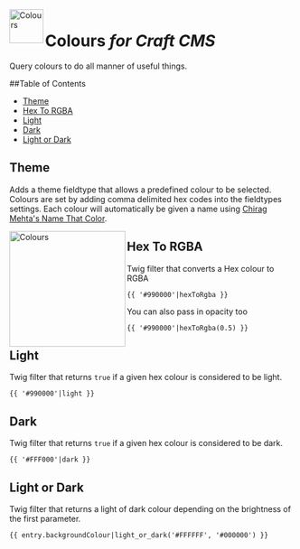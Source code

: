 <img src="http://i.imgur.com/PEWaWLJ.png" alt="Colours" align="left" height="60" />

# Colours *for Craft CMS*

Query colours to do all manner of useful things.

##Table of Contents

- [Theme](#theme)
- [Hex To RGBA](#brightness)
- [Light](#object)
- [Dark](#entry)
- [Light or Dark](#category)

## Theme

Adds a theme fieldtype that allows a predefined colour to be selected. Colours are set by adding comma delimited hex codes into the fieldtypes settings. Each colour will automatically be given a name using [Chirag Mehta's Name That Color](http://chir.ag/projects/ntc).

<img src="http://i.imgur.com/qUK6tod.jpg" alt="Colours" align="left" height="205" />

  

## Hex To RGBA

Twig filter that converts a Hex colour to RGBA

```
{{ '#990000'|hexToRgba }}
```

You can also pass in opacity too

```
{{ '#990000'|hexToRgba(0.5) }}
```

## Light

Twig filter that returns ```true``` if a given hex colour is considered to be light.

```
{{ '#990000'|light }}
```

## Dark

Twig filter that returns ```true``` if a given hex colour is considered to be dark.

```
{{ '#FFF000'|dark }}
```

## Light or Dark

Twig filter that returns a light of dark colour depending on the brightness of the first parameter.

```
{{ entry.backgroundColour|light_or_dark('#FFFFFF', '#000000') }}
```
